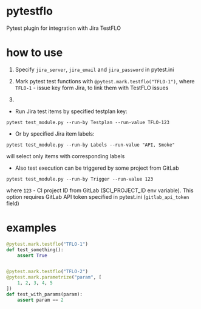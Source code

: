 # pytestflo
Pytest plugin for integration with Jira TestFLO

# how to use
1. Specify `jira_server`, `jira_email` and `jira_password` in pytest.ini
2. Mark pytest test functions with `@pytest.mark.testflo("TFLO-1")`, where `TFLO-1` - issue key form Jira, to link them with TestFLO issues

3.
- Run Jira test items by specified testplan key:
```shell script
pytest test_module.py --run-by Testplan --run-value TFLO-123
```
- Or by specified Jira item labels:
```shell script
pytest test_module.py --run-by Labels --run-value "API, Smoke"
```
will select only items with corresponding labels

- Also test execution can be triggered by some project from GitLab
```shell script
pytest test_module.py --run-by Trigger --run-value 123
``` 
where `123` - CI project ID from GitLab ($CI_PROJECT_ID env variable).
This option requires GitLab API token specified in pytest.ini (`gitlab_api_token` field)

# examples
```python
@pytest.mark.testflo("TFLO-1")
def test_something():
    assert True


@pytest.mark.testflo("TFLO-2")
@pytest.mark.parametrize("param", [
    1, 2, 3, 4, 5
])
def test_with_params(param):
    assert param == 2
```

    
